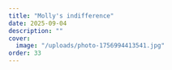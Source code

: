 ```yaml
---
title: "Molly's indifference"
date: 2025-09-04
description: ""
cover:
  image: "/uploads/photo-1756994413541.jpg"
order: 33
---
```


